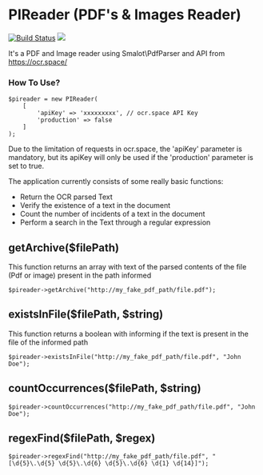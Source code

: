 # PIReader (PDF's & Images Reader)
[![Build Status](https://travis-ci.org/kaleu62/pi-reader.svg?branch=master)](https://travis-ci.org/kaleu62/pi-reader)
<a href="https://codeclimate.com/github/codeclimate/codeclimate/maintainability"><img src="https://api.codeclimate.com/v1/badges/a99a88d28ad37a79dbf6/maintainability" /></a>

It's a PDF and Image reader using Smalot\PdfParser and API from https://ocr.space/

### How To Use?

 
    $pireader = new PIReader(
        [
            'apiKey' => 'xxxxxxxxx', // ocr.space API Key
            'production' => false
        ]
    );


Due to the limitation of requests in ocr.space, the 'apiKey' parameter is mandatory, but its apiKey will only be used if the 'production' parameter is set to true.

The application currently consists of some really basic functions:
- Return the OCR parsed Text
- Verify the existence of a text in the document
- Count the number of incidents of a text in the document
- Perform a search in the Text through a regular expression


## getArchive($filePath)

  This function returns an array with text of the parsed contents of the file (Pdf or image) present in the path informed
  
    $pireader->getArchive("http://my_fake_pdf_path/file.pdf");
  
## existsInFile($filePath, $string)

  This function returns a boolean with informing if the text is present in the file of the informed path
  
    $pireader->existsInFile("http://my_fake_pdf_path/file.pdf", "John Doe");

## countOccurrences($filePath, $string)

    $pireader->countOccurrences("http://my_fake_pdf_path/file.pdf", "John Doe");

## regexFind($filePath, $regex)

    $pireader->regexFind("http://my_fake_pdf_path/file.pdf", "[\d{5}\.\d{5} \d{5}\.\d{6} \d{5}\.\d{6} \d{1} \d{14}]");

